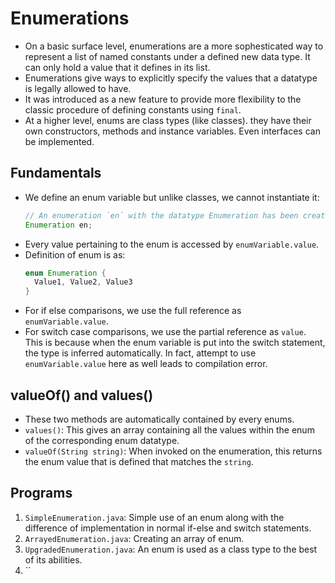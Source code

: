 # Enumerations

- On a basic surface level, enumerations are a more sophesticated way to represent a list of named constants under a defined new data type. It can only hold a value that it defines in its list.
- Enumerations give ways to explicitly specify the values that a datatype is legally allowed to have.
- It was introduced as a new feature to provide more flexibility to the classic procedure of defining constants using `final`.
- At a higher level, enums are class types (like classes). they have their own constructors, methods and instance variables. Even interfaces can be implemented.


## Fundamentals

- We define an enum variable but unlike classes, we cannot instantiate it:
  ```java
  // An enumeration `en` with the datatype Enumeration has been created.
  Enumeration en;
  ```
- Every value pertaining to the enum is accessed by `enumVariable.value`.
- Definition of enum is as:
  ```java
  enum Enumeration {
    Value1, Value2, Value3
  }
  ```
- For if else comparisons, we use the full reference as `enumVariable.value`.
- For switch case comparisons, we use the partial reference as `value`. This is because when the enum variable is put into the switch statement, the type is inferred automatically. In fact, attempt to use `enumVariable.value` here as well leads to compilation error.


## valueOf() and values()

- These two methods are automatically contained by every enums.
- `values()`: This gives an array containing all the values within the enum of the corresponding enum datatype.
- `valueOf(String string)`: When invoked on the enumeration, this returns the enum value that is defined that matches the `string`.


## Programs

1. `SimpleEnumeration.java`: Simple use of an enum along with the difference of implementation in normal if-else and switch statements.
1. `ArrayedEnumeration.java`: Creating an array of enum.
1. `UpgradedEnumeration.java`: An enum is used as a class type to the best of its abilities.
1. ``

